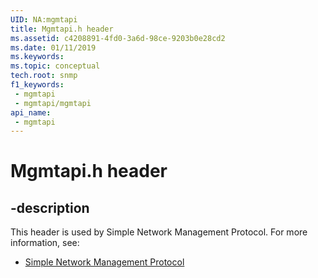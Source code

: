 ```yaml
---
UID: NA:mgmtapi
title: Mgmtapi.h header
ms.assetid: c4208891-4fd0-3a6d-98ce-9203b0e28cd2
ms.date: 01/11/2019
ms.keywords: 
ms.topic: conceptual
tech.root: snmp
f1_keywords:
 - mgmtapi
 - mgmtapi/mgmtapi
api_name:
 - mgmtapi
---
```


# Mgmtapi.h header


## -description

This header is used by Simple Network Management Protocol. For more information, see:

- [Simple Network Management Protocol](../_snmp/index.md)

